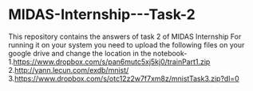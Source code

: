 # MIDAS-Internship---Task-2
This repository contains the answers of task 2 of MIDAS Internship
For running it on your system you need to upload the following files on your google drive and change the location in the notebook-
1.https://www.dropbox.com/s/pan6mutc5xj5kj0/trainPart1.zip
2.http://yann.lecun.com/exdb/mnist/
3.https://www.dropbox.com/s/otc12z2w7f7xm8z/mnistTask3.zip?dl=0
